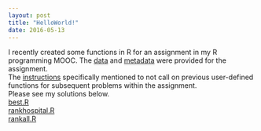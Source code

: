 ```yaml
---
layout: post
title: "HelloWorld!"
date: 2016-05-13
---
```

I recently created some functions in R for an assignment in my R programming MOOC.
The [data]("/2016-08-29-R-project-subsetting-and-ordering-dataframes/outcome-of-care-measures.csv") and [metadata]("/2016-08-29-R-project-subsetting-and-ordering-dataframes/hospita-data.csv") were provided for the assignment.
<br />
The [instructions]("/2016-08-29-R-project-subsetting-and-ordering-dataframes/instructions.pdf") specifically mentioned to not call on previous user-defined functions for subsequent problems within the assignment.
<br />
Please see my solutions below.
<br />
[best.R]("/2016-08-29-R-project-subsetting-and-ordering-dataframes/best.R")
<br />
[rankhospital.R]("/2016-08-29-R-project-subsetting-and-ordering-dataframes/rankhospital.R")
<br />
[rankall.R]("/2016-08-29-R-project-subsetting-and-ordering-dataframes/rankall.R")
<br />

 
